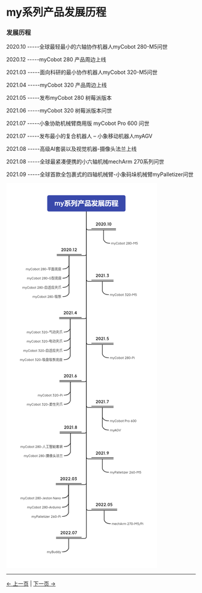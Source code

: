 # my系列产品发展历程


### 发展历程

2020.10  -----全球最轻最小的六轴协作机器人myCobot 280-M5问世

2020.12  -----myCobot 280 产品周边上线

2021.03  -----面向科研的最小协作机器人myCobot 320-M5问世

2021.04  -----myCobot 320 产品周边上线

2021.05  -----发布myCobot 280 树莓派版本 

2021.06  -----myCobot 320 树莓派版本问世

2021.07  -----小象协助机械臂商用版 myCobot Pro 600 问世

2021.07  -----发布最小的复合机器人 – 小象移动机器人myAGV

2021.08  -----高级AI套装以及视觉机器-摄像头法兰上线

2021.08  -----全球最紧凑便携的小六轴机械mechArm 270系列问世

2021.09  -----全球首款全包裹式的四轴机械臂-小象码垛机械臂myPalletizer问世

![my](../resourse/1-elephant/my系列产品发展历程.png)

---
[← 上一页](./1.1-introduction.md) | [下一页 → ](../2-kit.md)